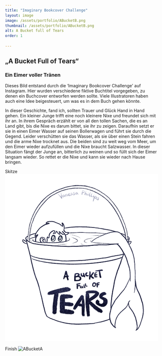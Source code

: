 ```yaml
---
title: "Imaginary Bookcover Challenge"
layout: image
image: /assets/portfolio/ABucketB.png
thumbnail: /assets/portfolio/ABucketB.png
alt: A Bucket full of Tears
order: 1

---
```


## „A Bucket Full of Tears“

### Ein Eimer voller Tränen

Dieses Bild entstand durch die ‘Imaginary Bookcover Challenge' auf Instagram. Hier wurden verschiedene fiktive Buchtitel vorgegeben, zu denen ein Buchcover entworfen werden sollte.
Viele Illustratoren haben auch eine Idee beigesteuert, um was es in dem Buch gehen könnte.

In dieser Geschichte, fand ich, sollten Trauer und Glück Hand in Hand gehen. 
Ein kleiner Junge trifft eine noch kleinere Nixe und freundet sich mit ihr an. In ihrem Gespräch erzählt er von all den tollen Sachen, die es an Land gibt, bis die Nixe es darum bittet, sie ihr zu zeigen.
Daraufhin setzt er sie in einen Eimer Wasser auf seinen Bollerwagen und führt sie durch die Gegend. Leider verschütten sie das Wasser, als sie über einen Stein fahren und die arme Nixe trocknet aus. Die beiden sind zu weit weg vom Meer, um den Eimer wieder aufzufüllen und die Nixe braucht Salzwasser. 
In dieser Situation fängt der Junge an, bitterlich zu weinen und so füllt sich der Eimer langsam wieder.
So rettet er die Nixe und kann sie wieder nach Hause bringen.


Skitze
![ABucketC](../assets/portfolio/ABucketC.png)

Finish
![ABucketA](../assets/portfolio/ABucketA.png)





